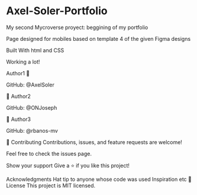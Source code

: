 # Axel-Soler-Portfolio

My second Mycroverse proyect: beggining of my portfolio

Page designed for mobiles based on template 4 of the given Figma designs

Built With html and CSS

Working a lot! 

Author1 👤 

GitHub: @AxelSoler

👤 Author2

GitHub: @ONJoseph


👤 Author3

GitHub: @rbanos-mv


🤝 Contributing Contributions, issues, and feature requests are welcome!

Feel free to check the issues page.

Show your support Give a ⭐️ if you like this project!

Acknowledgments 
Hat tip to anyone whose code was used 
Inspiration 
etc 
📝 License 
This project is MIT licensed.